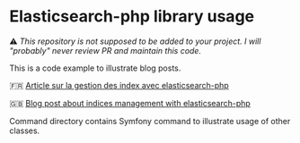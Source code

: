 Elasticsearch-php library usage
============

:warning: *This repository is not supposed to be added to your project. I will "probably" never review PR and maintain this code.*

This is a code example to illustrate blog posts.

:fr: [Article sur la gestion des index avec elasticsearch-php](https://www.mon-code.net/article/166/gerer-un-index-elasticsearch-avec-la-librairie-elasticsearch-php)

:gb: [Blog post about indices management with elasticsearch-php](https://www.mon-code.net/post/168/manage-elasticsearch-indices-with-elasticsearch-php-library)

Command directory contains Symfony command to illustrate usage of other classes.

